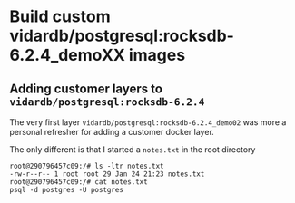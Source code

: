 # Build custom vidardb/postgresql:rocksdb-6.2.4_demoXX images 


## Adding customer layers to `vidardb/postgresql:rocksdb-6.2.4`

The very first layer `vidardb/postgresql:rocksdb-6.2.4_demo02` was more a personal refresher for adding a customer docker layer.

The only different is that I started a `notes.txt` in the root directory

```
root@290796457c09:/# ls -ltr notes.txt
-rw-r--r-- 1 root root 29 Jan 24 21:23 notes.txt
root@290796457c09:/# cat notes.txt
psql -d postgres -U postgres
```
